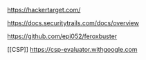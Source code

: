 https://hackertarget.com/

https://docs.securitytrails.com/docs/overview

https://github.com/epi052/feroxbuster

[[CSP]]
https://csp-evaluator.withgoogle.com